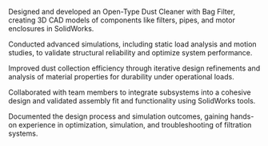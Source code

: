 Designed and developed an Open-Type Dust Cleaner with Bag Filter, creating 3D CAD models of components like filters, pipes, and motor enclosures in SolidWorks.

Conducted advanced simulations, including static load analysis and motion studies, to validate structural reliability and optimize system performance.

Improved dust collection efficiency through iterative design refinements and analysis of material properties for durability under operational loads.

Collaborated with team members to integrate subsystems into a cohesive design and validated assembly fit and functionality using SolidWorks tools.

Documented the design process and simulation outcomes, gaining hands-on experience in optimization, simulation, and troubleshooting of filtration systems.
